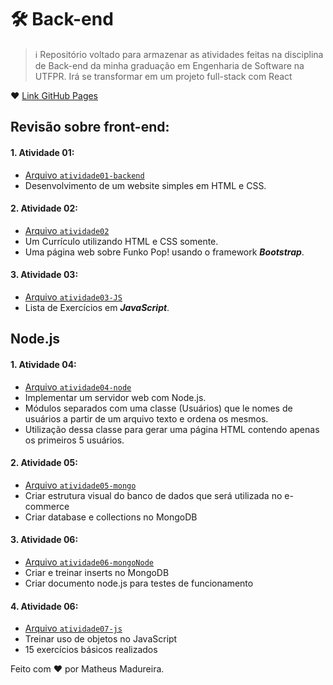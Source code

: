 # 🛠️ Back-end
> ℹ️ Repositório voltado para armazenar as atividades feitas na disciplina de Back-end da minha graduação em Engenharia de Software na UTFPR. Irá se transformar em um projeto full-stack com React

❤ [Link GitHub Pages](https://matheusmadureiraa.github.io/aula-backend/)


## Revisão sobre front-end:
#### **1. Atividade 01:**
  - [Arquivo `atividade01-backend`](https://github.com/MatheusMadureiraa/aula-backend/tree/main/pages/atividade01-forms)
  - Desenvolvimento de um website simples em HTML e CSS.

#### **2. Atividade 02:**
  - [Arquivo `atividade02`](https://github.com/MatheusMadureiraa/aula-backend/tree/main/pages/atividade02-bootstrap)
  - Um Currículo utilizando HTML e CSS somente.
  - Uma página web sobre Funko Pop! usando o framework ***Bootstrap***.

#### **3. Atividade 03:**
  - [Arquivo `atividade03-JS`](https://github.com/MatheusMadureiraa/aula-backend/tree/main/pages/atividade03-JS)
  - Lista de Exercícios em ***JavaScript***.

## Node.js
#### **1. Atividade 04:**
  - [Arquivo `atividade04-node`](https://github.com/MatheusMadureiraa/aula-backend/tree/main/pages/atividade04-node)
  - Implementar um servidor web com Node.js.
  - Módulos separados com uma classe (Usuários) que le nomes de usuários a partir de um arquivo texto e ordena os mesmos.
  - Utilização dessa classe para gerar uma página HTML contendo apenas os primeiros 5 usuários.

#### **2. Atividade 05:**
 - [Arquivo `atividade05-mongo`](https://github.com/MatheusMadureiraa/aula-backend/tree/main/pages/atividade05-mongo)
 - Criar estrutura visual do banco de dados que será utilizada no e-commerce
 - Criar database e collections no MongoDB

#### **3. Atividade 06:**
 - [Arquivo `atividade06-mongoNode`](https://github.com/MatheusMadureiraa/aula-backend/tree/main/pages/atividade05-mongoNode)
 - Criar e treinar inserts no MongoDB
 - Criar documento node.js para testes de funcionamento

#### **4. Atividade 06:**
 - [Arquivo `atividade07-js`](https://github.com/MatheusMadureiraa/aula-backend/tree/main/pages/atividade07-js)
 - Treinar uso de objetos no JavaScript
 - 15 exercícios básicos realizados



Feito com ❤️ por Matheus Madureira.
